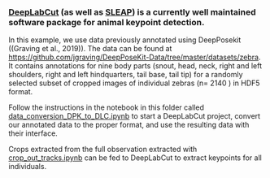 ### [DeepLabCut](http://www.mackenziemathislab.org/deeplabcut) (as well as [SLEAP](https://sleap.ai/)) is a currently well maintained software package for animal keypoint detection. 

In this example, we use data previously annotated using DeepPosekit ((Graving et al., 2019)). The data can be found at https://github.com/jgraving/DeepPoseKit-Data/tree/master/datasets/zebra. It contains annotations for nine body parts (snout, head, neck, right and left shoulders, right and left hindquarters, tail base, tail tip) for a randomly selected subset of cropped images of individual zebras (n= 2140 ) in HDF5 format.

Follow the instructions in the notebook in this folder called [data_conversion_DPK_to_DLC.ipynb](https://github.com/benkoger/overhead-video-worked-examples/blob/main/ungulates/postures/data_conversion_DPK_to_DLC.ipynb) to start a DeepLabCut project, convert our annotated data to the proper format, and use the resulting data with their interface.

Crops extracted from the full observation extracted with [crop_out_tracks.ipynb](https://github.com/benkoger/overhead-video-worked-examples/blob/main/ungulates/postures/crop_out_tracks.ipynb) can be fed to DeepLabCut to extract keypoints for all individuals.